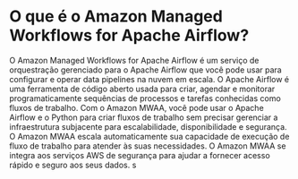 # O que é o Amazon Managed Workflows for Apache Airflow?
O Amazon Managed Workflows for Apache Airflow é um serviço de orquestração gerenciado para o Apache Airflow que você pode usar para configurar e operar data pipelines na nuvem em escala. O Apache Airflow é uma ferramenta de código aberto usada para criar, agendar e monitorar programaticamente sequências de processos e tarefas conhecidas como fluxos de trabalho. Com o Amazon MWAA, você pode usar o Apache Airflow e o Python para criar fluxos de trabalho sem precisar gerenciar a infraestrutura subjacente para escalabilidade, disponibilidade e segurança. O Amazon MWAA escala automaticamente sua capacidade de execução de fluxo de trabalho para atender às suas necessidades. O Amazon MWAA se integra aos serviços AWS de segurança para ajudar a fornecer acesso rápido e seguro aos seus dados.
s